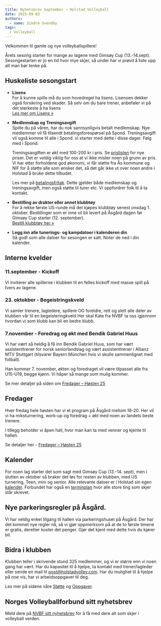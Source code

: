 ```yaml
---
title: Nyhetsbrev September – Holstad Volleyball
date: 2025-09-03
authors:
  - name: Sindre Svendby
tags:
  - Volleyball
---
```


Velkommen til gamle og nye volleyballspillere!

Årets sesong starter for mange av lagene med Gimsøy Cup (13.-14.sept).
Sesongestarten er jo en tid hvor mye skjer, så under har vi prøvd å liste opp
alt man bør tenke på.

## Huskeliste sesongstart

- **Lisens**\
  For å kunne spille må du som hovedregel ha lisens. Lisensen dekker også
  forsikring ved skader. Så selv om du bare trener, anbefaler vi på det
  sterkeste å ha lisens <br/>
  [Les mer om Lisens »](/priser/#spillerlisens---lisensen-for-sesongen-20252026)

- **Medlemskap og Treningsavgift**\
  Spilte du på våren, har du nok sannsynligvis betalt medlemskap. Nye medlemmer
  vil få tilsendt betalingsforespørsel på Spond. Treningsavgift vil også komme
  til alle i Spond. vi starter med dette i disse dager. Følg med i Spond.

  Treningsavgiften er økt med 100-200 kr i pris. Se [prislisten](/priser/) for
  nye priser. Det er _veldig viktig_ for oss at vi ikke mister noen på grunn av
  pris. Vi har etter forholdene god økonomi, vi får støtte fra Ås kommune og NIF
  for å støtte alle som ønsker det, så det går ikke ut over noen andre i Holstad
  å bruke dette tilbudet.

  Les mer på [betalingsfritak](/priser/#betalingsfritak). Dette gjelder både
  medlemskap og treningsavgift, men også støtte til turer etc. Vi oppfordrer
  folk til å ta kontakt.

- **Bestilling av drakter eller annet klubbtøy**\
  For å rekke første US-runde må det kjøpes klubbtøy senest onsdag 1. oktober.
  Bestillinger som er inne vil bli levert på Åsgård dagen før Gimsøy Cup starter
  (12. september).\
  [Bestill klubbtøy her »](/klubbtoy.md)

- **Legg inn alle tunerings- og kampdatoer i kalenderen din**\
  Så godt som alle datoer for sesongen er satt. Noter de ned i din kalender.

## Interne kvelder

### 11.september - Kickoff

Vi inviterer alle spillerne i klubben til en felles kickoff med masse spill på
tvers av lagene.

### 23. oktokber - Begeistringskveld

Vi samler trenere, lagledere, spillere OG foreldre, rett og slett alle deler av
klubben vår til en begeisteringkveld Her skal Kate fra NVBF ta oss igjennom
hvordan vi som klubb kan bli en bedre klubb.

### 7.november - Foredrag og økt med Bendik Gabriel Huus

Vi har vært så heldig å få inn Bendik Gabriel Huus, som har vært assistenttrener
for norsk seniorlandslag og vært assistenttrener i Allianz MTV Stuttgart
(tilsvarer Bayern München hvis vi skulle sammenlignet med fotball).

Han kommer 7. november, økten og foredraget vil være tilpasset alle fra U15-U19,
begge kjønn. Vi håper så mange som mulig kommer.

Se mer detaljer på siden om
[Fredager – Høsten 25](/nyheter/2025-09-01-fredager-host-25/)

## Fredager

Hver fredag hele høsten har vi et program på Åsgård mellom 18-20. Her vil vi ha
miksturnering, work-up og foredrag + økt med noen av landets beste trenere.

I tillegg beholder vi åpen hall, hvor man kan ta med venner og kjente til
hallen.

Se detaljer her - [Fredager – Høsten 25](/nyheter/2025-09-01-fredager-host-25/)

## Kalender

For noen lag starter det som sagt med Gimsøy Cup (13.-14. sept), men i slutten
av oktober så braker det løs for resten av klubben, med US turnering, Teen, mini
og senior. Alle relevante datoer er i Holstad sin egen
[kalender](https://holstadvolley.com/kalender/). Forbundet har også en
[terminplan](https://volleyball.no/terminplan2/) hvor alle store ting som skjer
står skrevet.

## Nye parkeringsregler på Åsgård.

Vi har veldig enkel tilgang til hallen via parkeringshuset på Åsgård. Der har
det kommet nye regler nå, så vi gjør oppmerksom på at de to første timene er
gratis, deretter koster det penger. Gjør det kjent med dette hvis du kjører bil.

## Bidra i klubben

Klubben teller i skrivende stund 325 medlemmer, og vi er større enn vi noen gang
har vært. Har du kapasitet til å hjelpe, ta kontakt med trener/lagleder eller
sende en mail til post@holstadvolley.com. Har du mulighet til å hjelpe på noe
vis, har vi arbeidsoppgaver til deg.

Les mer på sidene våre [Støtte](/stotte) og [Oppgaver](/oppgaver/).

## Norges Volleyballforbund sitt nyhetsbrev

Meld dere på
[NVBF sitt nyhetsbrev](https://pub.dialogapi.no/s/1563554e-9c44-4253-ae8e-99f02fa61dfe)
for å få med dere alt som skjer i volleyball verden.
